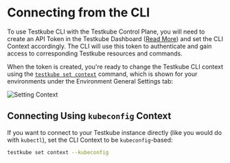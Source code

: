 # Connecting from the CLI

To use Testkube CLI with the Testkube Control Plane, you will need to create an API Token in the 
Testkube Dashboard ([Read More](/testkube-pro/articles/api-token-management)) and set the CLI Context accordingly. The CLI will 
use this token to authenticate and gain access to corresponding Testkube resources and commands.

When the token is created, you're ready to change the Testkube CLI context using the 
[`testkube set context`](/cli/testkube-set-context) command, which is shown for your environments 
under the Environment General Settings tab:

![Setting Context](../../img/setting-context.png)

## Connecting Using `kubeconfig` Context

If you want to connect to your Testkube instance directly (like you would do with `kubectl`), set the CLI Context to be `kubeconfig`-based: 

```sh 
testkube set context --kubeconfig
```

